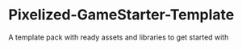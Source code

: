 # Pixelized-GameStarter-Template
A template pack with ready assets and libraries to get started with
